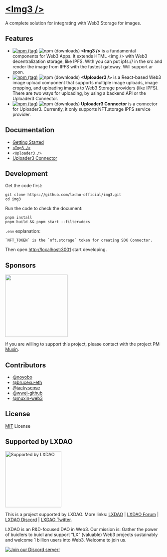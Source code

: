 # [&lt;Img3 /&gt;](https://img3.dev/)

A complete solution for integrating with Web3 Storage for images.

## Features

- [![npm (tag)](https://img.shields.io/npm/v/@lxdao/img3)](https://www.npmjs.com/package/@lxdao/img3) ![npm (downloads)](https://img.shields.io/npm/dm/@lxdao/img3) <b>\<Img3 \/\></b> is a fundamental components for Web3 Apps. It extends HTML \<img \/\> with Web3 decentralization storage, like IPFS. With <Img3 /> you can put ipfs:// in the src and render the image from IPFS with the fastest gateway. Will support ar soon.
- [![npm (tag)](https://img.shields.io/npm/v/@lxdao/uploader3)](https://www.npmjs.com/package/@lxdao/uploader3) ![npm (downloads)](https://img.shields.io/npm/dm/@lxdao/uploader3) <b>\<Uploader3 \/\></b> is a React-based Web3 image upload component that supports multiple image uploads, image cropping, and uploading images to Web3 Storage providers (like IPFS). There are two ways for uploading, by using a backend API or the Uploader3 Connector.
- [![npm (tag)](https://img.shields.io/npm/v/@lxdao/uploader3)](https://www.npmjs.com/package/@lxdao/uploader3-connector) ![npm (downloads)](https://img.shields.io/npm/dm/@lxdao/uploader3-connector) <b>Uploader3 Connector</b> is a connector for Uploader3. Currently, it only supports NFT.storage IPFS service provider.

## Documentation

- [Getting Started](https://img3.dev/)
- [`<Img3 />`](https://img3.dev/components/Img3)
- [`<Uploader3 />`](https://img3.dev/components/Uploader3)
- [Uploader3 Connector](https://img3.dev/components/uploader3-connector)

## Development

Get the code first:

```
git clone https://github.com/lxdao-official/img3.git
cd img3
```

Run the code to check the document:

```
pnpm install
pnpm build && pnpm start --filter=docs
```

`.env` explanation:

```
`NFT_TOKEN` is the `nft.storage` token for creating SDK Connector.
```

Then open <http://localhost:3001> start developing.

## Sponsors

<a href="https://fil.org/" target="_blank"><img width="200" src="https://bafkreidhplaw3hpo6gmhrkqwzvw2ejnvxuuai2r5vsjhzjxmosanagrgoy.ipfs.nftstorage.link/" /></a>

If you are willing to support this project, please contact with the project PM [Muxin](https://twitter.com/muxin_eth).

## Contributors

- [@noyobo](https://github.com/noyobo)
- [@brucexu-eth](https://github.com/brucexu-eth)
- [@jackysense](https://github.com/jackysense)
- [@wwei-github](https://github.com/wwei-github)
- [@muxin-web3](https://github.com/muxin-web3)

## License

[MIT](/LICENSE) License

## Supported by LXDAO

<a target="_blank" href="https://lxdao.io/"><img alt="Supported by LXDAO" src="https://bafkreib7wsfivsbtinvx7yfou2b556ab32pojbjutkxfhh7v3y45qkevui.ipfs.nftstorage.link/" width="180" /></a>

This is a project supported by LXDAO. More links: [LXDAO](https://lxdao.io/) | [LXDAO Forum](https://forum.lxdao.io/) | [LXDAO Discord](https://discord.lxdao.io) | [LXDAO Twitter](https://twitter.com/LXDAO_Official).

LXDAO is an R&D-focused DAO in Web3. Our mission is: Gather the power of buidlers to buidl and support “LX” (valuable) Web3 projects sustainably and welcome 1 billion users into Web3. Welcome to join us.

[![Join our Discord server!](https://invidget.switchblade.xyz/HtcDdPgJ7D)](http://discord.gg/HtcDdPgJ7D)
